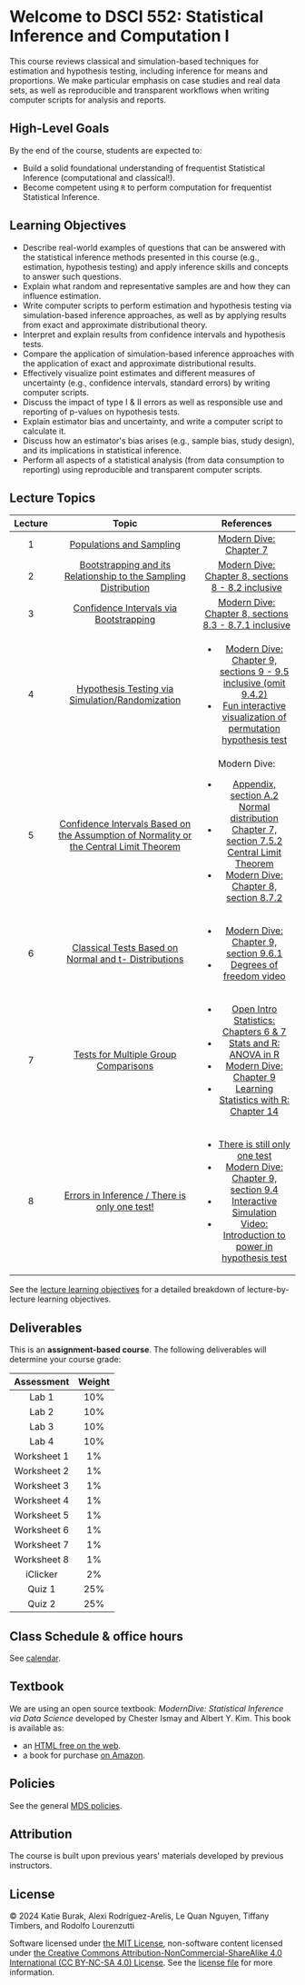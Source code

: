 Welcome to DSCI 552: Statistical Inference and Computation I
============================

This course reviews classical and simulation-based techniques for estimation and hypothesis testing, including inference for means and proportions. We make particular emphasis on case studies and real data sets, as well as reproducible and transparent workflows when writing computer scripts for analysis and reports.

## High-Level Goals

By the end of the course, students are expected to:

- Build a solid foundational understanding of frequentist Statistical Inference (computational and classical!).
- Become competent using `R` to perform computation for frequentist Statistical Inference.

## Learning Objectives

- Describe real-world examples of questions that can be answered with the statistical inference methods presented in this course (e.g., estimation, hypothesis testing) and apply inference skills and concepts to answer such questions.
- Explain what random and representative samples are and how they can influence estimation.
- Write computer scripts to perform estimation and hypothesis testing via simulation-based inference approaches, as well as by applying results from exact and approximate distributional theory.
- Interpret and explain results from confidence intervals and hypothesis tests.
- Compare the application of simulation-based inference approaches with the application of exact and approximate distributional results.
- Effectively visualize point estimates and different measures of uncertainty (e.g., confidence intervals, standard errors) by writing computer scripts.
- Discuss the impact of type I & II errors as well as responsible use and reporting of p-values on hypothesis tests.
- Explain estimator bias and uncertainty, and write a computer script to calculate it.
- Discuss how an estimator's bias arises (e.g., sample bias, study design), and its implications in statistical inference.
- Perform all aspects of a statistical analysis (from data consumption to reporting) using reproducible and transparent computer scripts.

## Lecture Topics

| Lecture | Topic | References |
|:------------:|:-------------:|:------:|
| 1 | [Populations and Sampling]() | [Modern Dive: Chapter 7](https://moderndive.com/7-sampling.html) |
| 2 | [Bootstrapping and its Relationship to the Sampling Distribution](https://pages.github.ubc.ca/MDS-2023-24/DSCI_552_stat-inf-1_students/notes/02_lecture-sampling-and-bootstrapping.html) | [Modern Dive: Chapter 8, sections 8 - 8.2 inclusive](https://moderndive.com/8-confidence-intervals.html#bootstrap-35-replicates) |
| 3 | [Confidence Intervals via Bootstrapping]() | [Modern Dive: Chapter 8, sections 8.3 - 8.7.1 inclusive](https://moderndive.com/8-confidence-intervals.html#ci-build-up) |
| 4 | [Hypothesis Testing via Simulation/Randomization]() |<ul><li> [Modern Dive: Chapter 9, sections 9 - 9.5 inclusive (omit 9.4.2)](https://moderndive.com/9-hypothesis-testing.html)</li><li> [Fun interactive visualization of permutation hypothesis test](https://www.jwilber.me/permutationtest/) </li></ul>|
| 5 | [Confidence Intervals Based on the Assumption of Normality or the Central Limit Theorem]() | Modern Dive:<ul><li>[Appendix, section A.2 Normal distribution](https://moderndive.com/A-appendixA.html#appendix-normal-curve)</li><li>[Chapter 7, section 7.5.2 Central Limit Theorem](https://moderndive.com/7-sampling.html#sampling-conclusion-central-limit-theorem)</li><li>[Modern Dive: Chapter 8, section 8.7.2](https://moderndive.com/8-confidence-intervals.html#theory-ci)</li></ul> |
| 6 | [Classical Tests Based on Normal and t- Distributions]() | <ul><li>[Modern Dive: Chapter 9, section 9.6.1](https://moderndive.com/9-hypothesis-testing.html#theory-hypo)</li> <li>[Degrees of freedom video](https://www.youtube.com/watch?v=rATNoxKg1yA)</li>|
| 7 | [Tests for Multiple Group Comparisons]() |<ul><li> [Open Intro Statistics: Chapters 6 & 7](https://www.openintro.org/book/os/)</li><li> [Stats and R: ANOVA in R](https://statsandr.com/blog/anova-in-r/#anova-in-r) </li><li> [Modern Dive: Chapter 9](https://moderndive.com/index.html) </li><li> [Learning Statistics with R: Chapter 14](https://learningstatisticswithr.com/) </li></ul>|
| 8 | [Errors in Inference / There is only one test!](https://pages.github.ubc.ca/MDS-2023-24/DSCI_552_stat-inf-1_students/notes/08_lectures-errors-in-inference-and-there-is-only-one-test.html) | <ul><li>[There is still only one test](http://allendowney.blogspot.com/2016/06/there-is-still-only-one-test.html)</li><li>[Modern Dive: Chapter 9, section 9.4](https://moderndive.com/9-hypothesis-testing.html)</li><li>[Interactive Simulation](https://rpsychologist.com/d3/nhst/)</li><li> [Video: Introduction to power in hypothesis test](https://www.youtube.com/watch?v=6_Cuz0QqRWc)</li></ul>|

See the [lecture learning objectives](lecture-learning-objectives.md) for a detailed breakdown of lecture-by-lecture learning objectives.

## Deliverables

This is an __assignment-based course__. The following deliverables will determine your course grade:

| Assessment       | Weight  | 
| :---:            | :---:   |
| Lab 1 | 10%     | 
| Lab 2 | 10%     | 
| Lab 3 | 10%     | 
| Lab 4 | 10%     | 
| Worksheet 1 | 1%     | 
| Worksheet 2 | 1%     | 
| Worksheet 3 | 1%     |
| Worksheet 4 | 1%     | 
| Worksheet 5 | 1%     | 
| Worksheet 6 | 1%     | 
| Worksheet 7 | 1%     |
| Worksheet 8 | 1%     | 
| iClicker    | 2%     |
| Quiz 1           | 25%     | 
| Quiz 2           | 25%     | 

## Class Schedule & office hours

See [calendar](https://ubc-mds.github.io/calendar/).
  
## Textbook
  
We are using an open source textbook: *ModernDive: Statistical Inference via Data Science* developed by Chester Ismay and Albert Y. Kim. This book is available as:
- an [HTML free on the web](https://moderndive.com/).
- a book for purchase [on Amazon](https://www.amazon.ca/Statistical-Inference-via-Data-Science/dp/0367409828/ref=sr_1_1?dchild=1&keywords=Statistical+Inference+via+Data+Science%3A+A+ModernDive+into+R&qid=1602096728&sr=8-1).

## Policies

See the general [MDS policies](https://ubc-mds.github.io/policies/).

## Attribution
    
The course is built upon previous years' materials developed by previous instructors.

## License

© 2024 Katie Burak, Alexi Rodríguez-Arelis, Le Quan Nguyen, Tiffany Timbers, and Rodolfo Lourenzutti

Software licensed under [the MIT License](https://spdx.org/licenses/MIT.html), non-software content licensed under [the Creative Commons Attribution-NonCommercial-ShareAlike 4.0 International (CC BY-NC-SA 4.0) License](https://creativecommons.org/licenses/by-nc-sa/4.0/). See the [license file](LICENSE.md) for more information.
